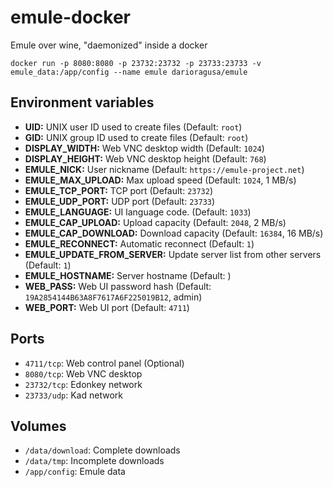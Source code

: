 # emule-docker
Emule over wine, "daemonized" inside a docker

`docker run -p 8080:8080 -p 23732:23732 -p 23733:23733 -v emule_data:/app/config --name emule darioragusa/emule`

## Environment variables

- **UID:** UNIX user ID used to create files (Default: `root`)
- **GID:** UNIX group ID used to create files (Default: `root`)
- **DISPLAY_WIDTH:** Web VNC desktop width (Default: `1024`)
- **DISPLAY_HEIGHT:** Web VNC desktop height (Default: `768`)
- **EMULE_NICK:** User nickname (Default: `https://emule-project.net`)
- **EMULE_MAX_UPLOAD:** Max upload speed (Default: `1024`, 1 MB/s)
- **EMULE_TCP_PORT:** TCP port (Default: `23732`)
- **EMULE_UDP_PORT:** UDP port (Default: `23733`)
- **EMULE_LANGUAGE:** UI language code. (Default: `1033`)
- **EMULE_CAP_UPLOAD:** Upload capacity (Default: `2048`, 2 MB/s)
- **EMULE_CAP_DOWNLOAD:** Download capacity (Default: `16384`, 16 MB/s)
- **EMULE_RECONNECT:** Automatic reconnect (Default: `1`)
- **EMULE_UPDATE_FROM_SERVER:** Update server list from other servers (Default: `1`)
- **EMULE_HOSTNAME:** Server hostname (Default: )
- **WEB_PASS:** Web UI password hash (Default: `19A2854144B63A8F7617A6F225019B12`, admin)
- **WEB_PORT:** Web UI port (Default: `4711`)

## Ports

- `4711/tcp`: Web control panel (Optional)
- `8080/tcp`: Web VNC desktop
- `23732/tcp`: Edonkey network
- `23733/udp`: Kad network

## Volumes

- `/data/download`: Complete downloads
- `/data/tmp`: Incomplete downloads
- `/app/config`: Emule data

<!--
docker build emule-docker -t darioragusa/emule:latest
docker image prune --filter="dangling=true"
docker run --rm -p 127.0.0.1:8080:8080 darioragusa/emule:latest
docker push darioragusa/emule:latest
-->
